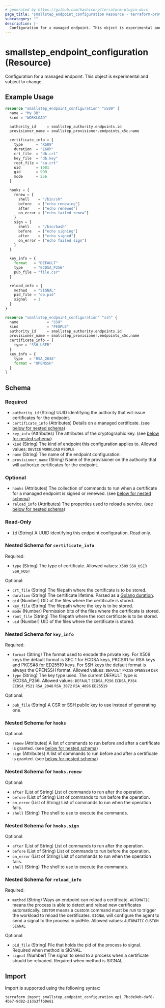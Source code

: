 ```yaml
---
# generated by https://github.com/hashicorp/terraform-plugin-docs
page_title: "smallstep_endpoint_configuration Resource - terraform-provider-smallstep"
subcategory: ""
description: |-
  Configuration for a managed endpoint. This object is experimental and subject to change.
---
```


# smallstep_endpoint_configuration (Resource)

Configuration for a managed endpoint. This object is experimental and subject to change.

## Example Usage

```terraform
resource "smallstep_endpoint_configuration" "x509" {
  name = "My DB"
  kind = "WORKLOAD"

  authority_id     = smallstep_authority.endpoints.id
  provisioner_name = smallstep_provisioner.endpoints_x5c.name

  certificate_info = {
    type      = "X509"
    duration  = "168h"
    crt_file  = "db.crt"
    key_file  = "db.key"
    root_file = "ca.crt"
    uid       = 1001
    gid       = 999
    mode      = 256
  }

  hooks = {
    renew = {
      shell    = "/bin/sh"
      before   = ["echo renewing"]
      after    = ["echo renewed"]
      on_error = ["echo failed renew"]
    }
    sign = {
      shell    = "/bin/bash"
      before   = ["echo signing"]
      after    = ["echo signed"]
      on_error = ["echo failed sign"]
    }
  }

  key_info = {
    format   = "DEFAULT"
    type     = "ECDSA_P256"
    pub_file = "file.csr"
  }

  reload_info = {
    method   = "SIGNAL"
    pid_file = "db.pid"
    signal   = 1
  }
}

resource "smallstep_endpoint_configuration" "ssh" {
  name             = "SSH"
  kind             = "PEOPLE"
  authority_id     = smallstep_authority.endpoints.id
  provisioner_name = smallstep_provisioner.endpoints_x5c.name
  certificate_info = {
    type = "SSH_USER"
  }
  key_info = {
    type   = "RSA_2048"
    format = "OPENSSH"
  }
}
```

<!-- schema generated by tfplugindocs -->
## Schema

### Required

- `authority_id` (String) UUID identifying the authority that will issue certificates for the endpoint.
- `certificate_info` (Attributes) Details on a managed certificate. (see [below for nested schema](#nestedatt--certificate_info))
- `key_info` (Attributes) The attributes of the cryptographic key. (see [below for nested schema](#nestedatt--key_info))
- `kind` (String) The kind of endpoint this configuration applies to. Allowed values: `DEVICE` `WORKLOAD` `PEOPLE`
- `name` (String) The name of the endpoint configuration.
- `provisioner_name` (String) Name of the provisioner on the authority that will authorize certificates for the endpoint.

### Optional

- `hooks` (Attributes) The collection of commands to run when a certificate for a managed endpoint is signed or renewed. (see [below for nested schema](#nestedatt--hooks))
- `reload_info` (Attributes) The properties used to reload a service. (see [below for nested schema](#nestedatt--reload_info))

### Read-Only

- `id` (String) A UUID identifying this endpoint configuration. Read only.

<a id="nestedatt--certificate_info"></a>
### Nested Schema for `certificate_info`

Required:

- `type` (String) The type of certificate. Allowed values: `X509` `SSH_USER` `SSH_HOST`

Optional:

- `crt_file` (String) The filepath where the certificate is to be stored.
- `duration` (String) The certificate lifetime. Parsed as a [Golang duration](https://pkg.go.dev/time#ParseDuration).
- `gid` (Number) GID of the files where the certificate is stored.
- `key_file` (String) The filepath where the key is to be stored.
- `mode` (Number) Permission bits of the files where the certificate is stored.
- `root_file` (String) The filepath where the root certificate is to be stored.
- `uid` (Number) UID of the files where the certificate is stored.


<a id="nestedatt--key_info"></a>
### Nested Schema for `key_info`

Required:

- `format` (String) The format used to encode the private key. For X509 keys the default format is SEC 1 for ECDSA keys, PKCS#1 for RSA keys and PKCS#8 for ED25519 keys. For SSH keys the default format is always the OPENSSH format. Allowed values: `DEFAULT` `PKCS8` `OPENSSH` `DER`
- `type` (String) The key type used. The current DEFAULT type is ECDSA_P256. Allowed values: `DEFAULT` `ECDSA_P256` `ECDSA_P384` `ECDSA_P521` `RSA_2048` `RSA_3072` `RSA_4096` `ED25519`

Optional:

- `pub_file` (String) A CSR or SSH public key to use instead of generating one.


<a id="nestedatt--hooks"></a>
### Nested Schema for `hooks`

Optional:

- `renew` (Attributes) A list of commands to run before and after a certificate is granted. (see [below for nested schema](#nestedatt--hooks--renew))
- `sign` (Attributes) A list of commands to run before and after a certificate is granted. (see [below for nested schema](#nestedatt--hooks--sign))

<a id="nestedatt--hooks--renew"></a>
### Nested Schema for `hooks.renew`

Optional:

- `after` (List of String) List of commands to run after the operation.
- `before` (List of String) List of commands to run before the operation.
- `on_error` (List of String) List of commands to run when the operation fails.
- `shell` (String) The shell to use to execute the commands.


<a id="nestedatt--hooks--sign"></a>
### Nested Schema for `hooks.sign`

Optional:

- `after` (List of String) List of commands to run after the operation.
- `before` (List of String) List of commands to run before the operation.
- `on_error` (List of String) List of commands to run when the operation fails.
- `shell` (String) The shell to use to execute the commands.



<a id="nestedatt--reload_info"></a>
### Nested Schema for `reload_info`

Required:

- `method` (String) Ways an endpoint can reload a certificate. `AUTOMATIC` means the process is able to detect and reload new certificates automatically. `CUSTOM` means a custom command must be run to trigger the workload to reload the certificates. `SIGNAL` will configure the agent to send a signal to the process in pidFile. Allowed values: `AUTOMATIC` `CUSTOM` `SIGNAL`

Optional:

- `pid_file` (String) File that holds the pid of the process to signal. Required when method is SIGNAL.
- `signal` (Number) The signal to send to a process when a certificate should be reloaded. Required when method is SIGNAL.

## Import

Import is supported using the following syntax:

```shell
terraform import smallstep_endpoint_configuration.ep1 7bcde9eb-daf8-4be7-9d82-21da3ff60e81
```
